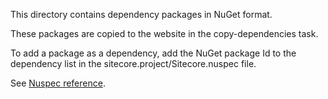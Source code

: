 ﻿This directory contains dependency packages in NuGet format. 

These packages are copied to the website in the copy-dependencies task.

To add a package as a dependency, add the NuGet package Id to the dependency list
in the sitecore.project/Sitecore.nuspec file.

See [Nuspec reference](https://docs.nuget.org/create/nuspec-reference).
